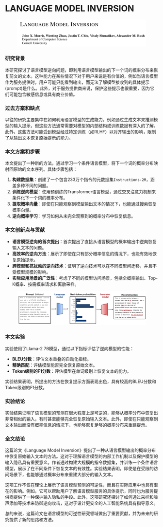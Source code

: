 # LANGUAGE MODEL INVERSION

<figure><img src="../.gitbook/assets/image (3).png" alt=""><figcaption></figcaption></figure>

### 研究背景

本研究探讨了语言模型逆向问题，即利用语言模型输出的下一个词的概率分布来恢复前文的文本。这种能力在某些情况下对于用户来说是有价值的，例如当语言模型作为服务提供时，用户可能只能看到输出，而无法了解模型接收到的具体提示(prompt)是什么。此外，对于服务提供商来说，保护这些提示也很重要，因为它们可能包含敏感信息或具有商业价值。

### 过去方案和缺点

以往的研究主要集中在如何利用语言模型的生成能力，例如通过生成文本来推测模型的输入提示，但这些方法通常需要对模型的内部结构或训练数据有深入的了解。此外，这些方法可能受到模型经过特定训练（如RLHF）以对齐输出的影响，限制了从输出文本恢复原始提示的能力。

### 本文方案和步骤

本文提出了一种新的方法，通过学习一个条件语言模型，将下一个词的概率分布映射回原始的文本序列。具体步骤包括：

1. **构建数据集**：创建了一个包含233万个指令的元数据集`Instructions-2M`，涵盖多种不同的问题。
2. **训练逆向模型**：使用预训练的Transformer语言模型，通过交叉注意力机制来条件化下一个词的概率分布。
3. **提取概率向量**：即使在只能观察到模型输出文本的情况下，也能通过搜索恢复概率向量。
4. **逆向概率学习**：学习如何从未完全观察到的概率分布中恢复信息。

### 本文创新点与贡献

* **语言模型逆向的首次提出**：首次提出了直接从语言模型的概率输出中逆向恢复输入文本的问题。
* **高效率的逆向方法**：展示了即使在只有部分概率信息的情况下，也能有效地恢复原始提示。
* **跨模型和抗扰动的逆向技术**：证明了逆向技术可以在不同模型间迁移，并且不受模型规模的影响。
* **实际应用场景的广泛性**：考虑了不同的模型访问场景，包括全概率输出、Top-K概率、按需概率请求和离散采样。

<figure><img src="../.gitbook/assets/image (4).png" alt=""><figcaption></figcaption></figure>

### 本文实验

实验使用了Llama-2 7B模型，通过以下指标评估了逆向模型的性能：

* **BLEU分数**：评估文本重叠的自动化指标。
* **精确匹配**：评估模型能否完全恢复原始文本。
* **Token级别的F1分数**：评估模型在单词级别上恢复文本的能力。

实验结果表明，所提出的方法在恢复提示方面表现出色，具有较高的BLEU分数和Token级别的F1分数。

### 实验结论

实验结果证明了语言模型的预测在很大程度上是可逆的，能够从概率分布中恢复出非常相似的输入，有时甚至能够完全恢复原始输入文本。此外，即使在只能观察到文本输出而没有概率信息的情况下，也能够恢复足够的概率分布来重建提示。

### 全文结论

这篇论文《Language Model Inversion》提出了一种从语言模型输出的概率分布中恢复原始输入文本的方法。这对于理解语言模型的内部工作机制以及保护模型的输入隐私具有重要意义。作者通过构建大规模的指令数据集，并训练一个条件语言模型，展示了在不同条件下恢复文本的有效性。实验结果表明，即使是在受限的访问场景下，也能够通过概率分布来重建大部分的输入文本。

这项工作不仅在理论上展示了语言模型预测的可逆性，而且在实际应用中也具有潜在的影响。例如，它可以帮助用户了解语言模型服务的具体提示，同时也为服务提供商提供了一种保护输入隐私的手段。此外，这项研究还探讨了如何通过采样和噪声添加等技术来防御逆向攻击，这对于设计更安全的人工智能系统具有指导意义。

总的来说，这篇论文在语言模型的可逆性研究领域做出了重要贡献，并为未来的研究提供了新的思路和方法。
